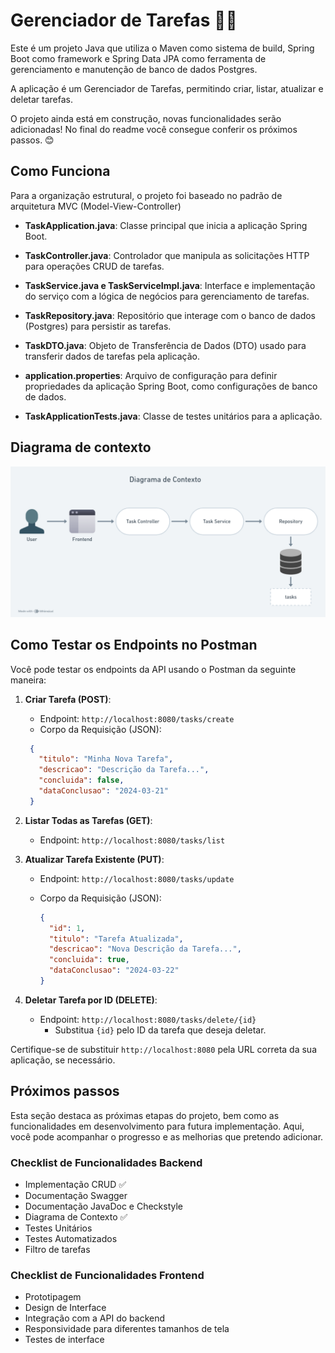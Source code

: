 # Gerenciador de Tarefas 📝✨

Este é um projeto Java que utiliza o Maven como sistema de build, Spring Boot como framework e Spring Data JPA como ferramenta de gerenciamento e manutenção de banco de dados Postgres.

A aplicação é um Gerenciador de Tarefas, permitindo criar, listar, atualizar e deletar tarefas.

O projeto ainda está em construção, novas funcionalidades serão adicionadas! No final do readme você consegue conferir os próximos passos. 😊

## Como Funciona

Para a organização estrutural, o projeto foi baseado no padrão de arquitetura MVC (Model-View-Controller)

- **TaskApplication.java**: Classe principal que inicia a aplicação Spring Boot.
  
- **TaskController.java**: Controlador que manipula as solicitações HTTP para operações CRUD de tarefas.
  
- **TaskService.java e TaskServiceImpl.java**: Interface e implementação do serviço com a lógica de negócios para gerenciamento de tarefas.
  
- **TaskRepository.java**: Repositório que interage com o banco de dados (Postgres) para persistir as tarefas.
  
- **TaskDTO.java**: Objeto de Transferência de Dados (DTO) usado para transferir dados de tarefas pela aplicação.
  
- **application.properties**: Arquivo de configuração para definir propriedades da aplicação Spring Boot, como configurações de banco de dados.
  
- **TaskApplicationTests.java**: Classe de testes unitários para a aplicação.

## Diagrama de contexto

![Texto alternativo](img/diagrama.png)

## Como Testar os Endpoints no Postman

Você pode testar os endpoints da API usando o Postman da seguinte maneira:

1. **Criar Tarefa (POST)**:
   - Endpoint: `http://localhost:8080/tasks/create`
   - Corpo da Requisição (JSON):

    ```json
     {
       "titulo": "Minha Nova Tarefa",
       "descricao": "Descrição da Tarefa...",
       "concluida": false,
       "dataConclusao": "2024-03-21"
     }
     ```

2. **Listar Todas as Tarefas (GET)**:
   - Endpoint: `http://localhost:8080/tasks/list`

3. **Atualizar Tarefa Existente (PUT)**:
   - Endpoint: `http://localhost:8080/tasks/update`
   - Corpo da Requisição (JSON):

     ```json
     {
       "id": 1,
       "titulo": "Tarefa Atualizada",
       "descricao": "Nova Descrição da Tarefa...",
       "concluida": true,
       "dataConclusao": "2024-03-22"
     }
     ```

4. **Deletar Tarefa por ID (DELETE)**:
   - Endpoint: `http://localhost:8080/tasks/delete/{id}`
     - Substitua `{id}` pelo ID da tarefa que deseja deletar.
  
Certifique-se de substituir `http://localhost:8080` pela URL correta da sua aplicação, se necessário.

## Próximos passos

Esta seção destaca as próximas etapas do projeto, bem como as funcionalidades em desenvolvimento para futura implementação. Aqui, você pode acompanhar o progresso e as melhorias que pretendo adicionar.

### Checklist de Funcionalidades Backend

- Implementação CRUD ✅
- Documentação Swagger
- Documentação JavaDoc e Checkstyle
- Diagrama de Contexto ✅
- Testes Unitários
- Testes Automatizados
- Filtro de tarefas

### Checklist de Funcionalidades Frontend

- Prototipagem
- Design de Interface
- Integração com a API do backend
- Responsividade para diferentes tamanhos de tela
- Testes de interface
